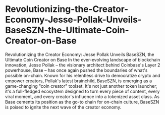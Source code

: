 # Revolutionizing-the-Creator-Economy-Jesse-Pollak-Unveils-BaseSZN-the-Ultimate-Coin-Creator-on-Base
Revolutionizing the Creator Economy: Jesse Pollak Unveils BaseSZN, the Ultimate Coin Creator on Base
In the ever-evolving landscape of blockchain innovation, Jesse Pollak – the visionary architect behind Coinbase's Layer 2 powerhouse, Base – has once again pushed the boundaries of what's possible on-chain. Known for his relentless drive to democratize crypto and empower creators, Pollak's latest brainchild, BaseSZN, is emerging as a game-changing "coin creator" toolset. It's not just another token launcher; it's a full-fledged ecosystem designed to turn every piece of content, every viral moment, and every creator's influence into a tokenized asset class. As Base cements its position as the go-to chain for on-chain culture, BaseSZN is poised to ignite the next wave of the creator economy.


